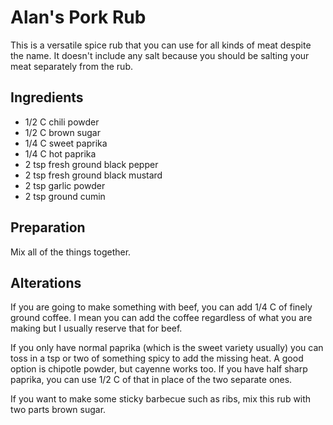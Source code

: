 # Alan's Pork Rub

This is a versatile spice rub that you can use for all kinds of meat despite
the name.  It doesn't include any salt because you should be salting your
meat separately from the rub.

## Ingredients

 * 1/2 C chili powder
 * 1/2 C brown sugar
 * 1/4 C sweet paprika
 * 1/4 C hot paprika
 * 2 tsp fresh ground black pepper
 * 2 tsp fresh ground black mustard
 * 2 tsp garlic powder
 * 2 tsp ground cumin

## Preparation

Mix all of the things together.

## Alterations

If you are going to make something with beef, you can add 1/4 C of finely
ground coffee.  I mean you can add the coffee regardless of what you are
making but I usually reserve that for beef.

If you only have normal paprika (which is the sweet variety usually) you can
toss in a tsp or two of something spicy to add the missing heat.  A good
option is chipotle powder, but cayenne works too.  If you have half sharp
paprika, you can use 1/2 C of that in place of the two separate ones.

If you want to make some sticky barbecue such as ribs, mix this rub with two
parts brown sugar.
